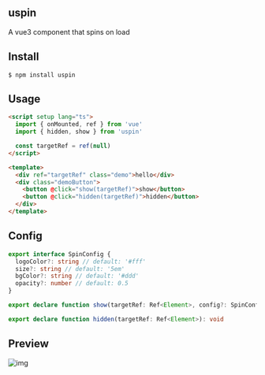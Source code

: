## uspin

A vue3 component that spins on load

## Install

```shell
$ npm install uspin
```

## Usage

```html
<script setup lang="ts">
  import { onMounted, ref } from 'vue'
  import { hidden, show } from 'uspin'

  const targetRef = ref(null)
</script>

<template>
  <div ref="targetRef" class="demo">hello</div>
  <div class="demoButton">
    <button @click="show(targetRef)">show</button>
    <button @click="hidden(targetRef)">hidden</button>
  </div>
</template>
```

## Config

```ts
export interface SpinConfig {
  logoColor?: string // default: '#fff'
  size?: string // default: '5em'
  bgColor?: string // default: '#ddd'
  opacity?: number // default: 0.5
}

export declare function show(targetRef: Ref<Element>, config?: SpinConfig): void

export declare function hidden(targetRef: Ref<Element>): void
```

## Preview

![img](https://img-blog.csdnimg.cn/db951889fe19472db1a48fa22ab64d18.gif)
